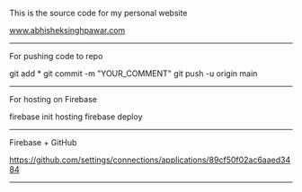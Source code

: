 This is the source code for my personal website

www.abhisheksinghpawar.com

------------------------------------------------------------------------

For pushing code to repo

git add *
git commit -m "YOUR_COMMENT"
git push -u origin main

------------------------------------------------------------------------

For hosting on Firebase

firebase init hosting
firebase deploy

------------------------------------------------------------------------

Firebase + GitHub

https://github.com/settings/connections/applications/89cf50f02ac6aaed3484

------------------------------------------------------------------------